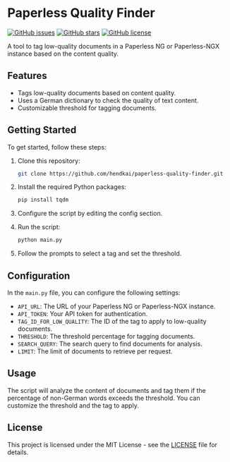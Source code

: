 
# Paperless Quality Finder

[![GitHub issues](https://img.shields.io/github/issues/hendkai/paperless-quality-finder)](https://github.com/hendkai/paperless-quality-finder/issues)
[![GitHub stars](https://img.shields.io/github/stars/hendkai/paperless-quality-finder)](https://github.com/hendkai/paperless-quality-finder/stargazers)
[![GitHub license](https://img.shields.io/github/license/hendkai/paperless-quality-finder)](https://github.com/hendkai/paperless-quality-finder/blob/main/LICENSE)

A tool to tag low-quality documents in a Paperless NG or Paperless-NGX instance based on the content quality.

## Features

- Tags low-quality documents based on content quality.
- Uses a German dictionary to check the quality of text content.
- Customizable threshold for tagging documents.

## Getting Started

To get started, follow these steps:

1. Clone this repository:

   ```bash
   git clone https://github.com/hendkai/paperless-quality-finder.git
   ```

2. Install the required Python packages:

   ```bash
   pip install tqdm
   ```

3. Configure the script by editing the config section.

4. Run the script:

   ```bash
   python main.py
   ```

5. Follow the prompts to select a tag and set the threshold.

## Configuration

In the `main.py` file, you can configure the following settings:

- `API_URL`: The URL of your Paperless NG or Paperless-NGX instance.
- `API_TOKEN`: Your API token for authentication.
- `TAG_ID_FOR_LOW_QUALITY`: The ID of the tag to apply to low-quality documents.
- `THRESHOLD`: The threshold percentage for tagging documents.
- `SEARCH_QUERY`: The search query to find documents for analysis.
- `LIMIT`: The limit of documents to retrieve per request.

## Usage

The script will analyze the content of documents and tag them if the percentage of non-German words exceeds the threshold. You can customize the threshold and the tag to apply.

## License

This project is licensed under the MIT License - see the [LICENSE](LICENSE) file for details.
